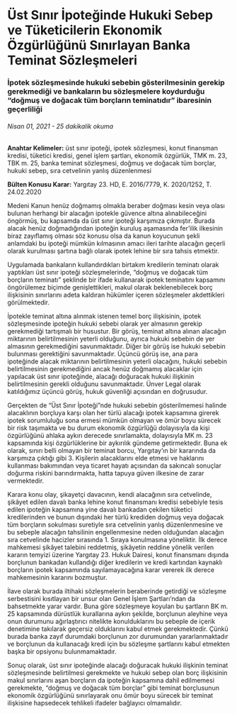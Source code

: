 <BlogMetaDecorator folder="generic" image="generic.png" imageAlt="image alt" description="Continuing to Work in the Same Workplace After Retirement" title="UnverLegal - Üst Sınır İpoteğinde Hukuki Sebep ve Tüketicilerin Ekonomik Özgürlüğünü Sınırlayan Banka Teminat Sözleşmeleri" />

# Üst Sınır İpoteğinde Hukuki Sebep ve Tüketicilerin Ekonomik Özgürlüğünü Sınırlayan Banka Teminat Sözleşmeleri

### İpotek sözleşmesinde hukuki sebebin gösterilmesinin gerekip gerekmediği ve bankaların bu sözleşmelere koydurduğu “doğmuş ve doğacak tüm borçların teminatıdır” ibaresinin geçerliliği

###### Nisan 01, 2021 - 25 dakikalik okuma

**Anahtar Kelimeler:** üst sınır ipoteği, ipotek sözleşmesi, konut finansman kredisi, tüketici kredisi, genel işlem şartları, ekonomik özgürlük, TMK m. 23, TBK m. 25, banka teminat sözleşmesi, doğmuş ve doğacak tüm borçlar, hukuki sebep, sıra cetvelinin yanlış düzenlenmesi

**Bülten Konusu Karar:** Yargıtay 23. HD, E. 2016/7779, K. 2020/1252, T. 24.02.2020

Medeni Kanun henüz doğmamış olmakla beraber doğması kesin veya olası bulunan herhangi bir alacağın ipotekle güvence altına alınabileceğini öngörmüş, bu kapsamda da üst sınır ipoteği karşımıza çıkmıştır. Burada alacak henüz doğmadığından ipoteğin kuruluş aşamasında fer’ilik ilkesinin biraz zayıflamış olması söz konusu olsa da kanun koyucunun şekli anlamdaki bu ipoteği mümkün kılmasının amacı ileri tarihte alacağın geçerli olarak kurulması şartına bağlı olarak ipotek lehine bir sıra tahsis etmektir. 
	
Uygulamada bankaların kullandırdıkları birtakım kredilerin teminatı olarak yaptıkları üst sınır ipoteği sözleşmelerinde, “doğmuş ve doğacak tüm borçların teminatı” şeklinde bir ifade kullanarak ipotek teminatını kapsamını öngörülemez biçimde genişlettikleri, makul olarak beklenebilecek borç ilişkisinin sınırlarını adeta kaldıran hükümler içeren sözleşmeler akdettikleri görülmektedir. 
	
İpotekle teminat altına alınmak istenen temel borç ilişkisinin, ipotek sözleşmesinde ipoteğin hukuki sebebi olarak yer almasının gerekip gerekmediği tartışmalı bir husustur. Bir görüş, teminat altına alınan alacağın miktarının belirtilmesinin yeterli olduğunu, ayrıca hukuki sebebin de yer almasının gerekmediğini savunmaktadır. Diğer bir görüş ise hukuki sebebin bulunması gerektiğini savunmaktadır. Üçüncü görüş ise, ana para ipoteğinde alacak miktarının belirtilmesinin yeterli olacağını, hukuki sebebin belirtilmesinin gerekmediğini ancak henüz doğmamış alacaklar için yapılacak üst sınır ipoteğinde, alacağı doğuracak hukuki ilişkinin belirtilmesinin gerekli olduğunu savunmaktadır. Ünver Legal olarak katıldığımız üçüncü görüş, hukuk güvenliği açısından en doğrusudur.
	
Gerçekten de “Üst Sınır İpoteği”nde hukuki sebebin gösterilmemesi halinde alacaklının borçluya karşı olan her türlü alacağı ipotek kapsamına girerek ipotek sorumluluğu sona ermesi mümkün olmayan ve ömür boyu sürecek bir risk taşımakta ve bu durum ekonomik özgürlüğü dolayısıyla da kişi özgürlüğünü ahlaka aykırı derecede sınırlamakta, dolayısıyla MK m. 23 kapsamında kişi özgürlüklerine bir aykırılık gündeme getirmektedir. Buna ek olarak, sınırı belli olmayan bir teminat borcu, Yargıtay’ın bir kararında da karşımıza çıktığı gibi 3. Kişilerin alacaklarını elde etmesi ve haklarını kullanması bakımından veya ticaret hayatı açısından da sakıncalı sonuçlar doğurma riskini barındırmakta, hatta tapuya güven ilkesine de zarar vermektedir.
	
Karara konu olay, şikayetçi davacının, kendi alacağının sıra cetvelinde, şikâyet edilen davalı banka lehine konut finansmanı kredisi sebebiyle tesis edilen ipoteğin kapsamına yine davalı bankadan çekilen tüketici kredilerinden ve bunun dışındaki her türlü krediden doğmuş veya doğacak tüm borçların sokulması suretiyle sıra cetvelinin yanlış düzenlenmesine ve bu sebeple alacağın tahsilinin engellenmesine neden olduğundan alacağın sıra cetvelinde hacizler sırasında 1. Sıraya konulmasına yöneliktir. İlk derece mahkemesi şikâyet talebini reddetmiş, şikâyetin reddine yönelik verilen kararın temyizi üzerine Yargıtay 23. Hukuk Dairesi, konut finansmanı dışında borçlunun bankadan kullandığı diğer kredilerin ve kredi kartından kaynaklı borçların ipotek kapsamında sayılamayacağına karar vererek ilk derece mahkemesinin kararını bozmuştur. 

İlave olarak burada iltihaki sözleşmelerin beraberinde getirdiği ve sözleşme serbestisini kısıtlayan bir unsur olan Genel İşlem Şartları’ndan da bahsetmekte yarar vardır. Buna göre sözleşmeye koyulan bu şartların BK m. 25 kapsamında dürüstlük kurallarına aykırı şekilde, borçlunun aleyhine veya onun durumunu ağırlaştırıcı nitelikte konulduklarını bu sebeple de içerik denetimine takılarak geçersiz olduklarını kabul etmek gerekmektedir. Çünkü burada banka zayıf durumdaki borçlunun zor durumundan yararlanmaktadır ve borçlunun da kullanacağı kredi için bu sözleşme şartlarını kabul etmekten başka bir opsiyonu bulunmamaktadır. 

Sonuç olarak, üst sınır ipoteğinde alacağı doğuracak hukuki ilişkinin teminat sözleşmesinde belirtilmesi gerekmekte ve hukuki sebep olan borç ilişkisinin makul sınırlarını aşan borçların da ipoteğin kapsamına dahil edilmemesi gerekmekte, “doğmuş ve doğacak tüm borçlar” gibi teminat borçlusunun ekonomik özgürlüğünü sınırlayarak onu ömür boyu sürecek bir teminat ilişkisine hapsedecek tehlikeli ifadeler bağlayıcı olmamalıdır.

